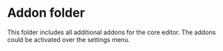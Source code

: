 Addon folder
=============

This folder includes all additional addons for the core editor.
The addons could be activated over the settings menu.

